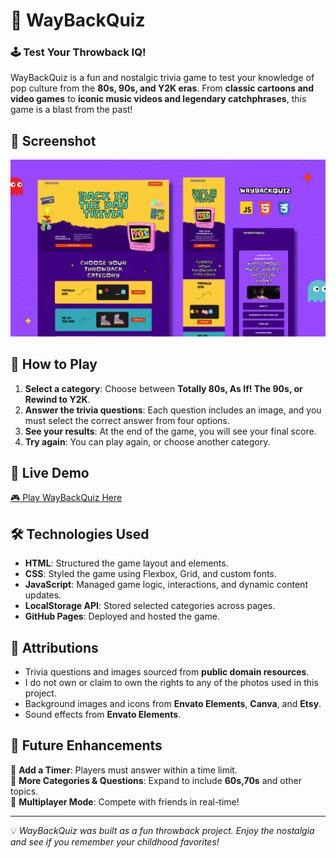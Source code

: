 # 🤩 WayBackQuiz 

### 🕹️ Test Your Throwback IQ!

WayBackQuiz is a fun and nostalgic trivia game to test your knowledge of pop culture from the **80s, 90s, and Y2K eras**. From **classic cartoons and video games** to **iconic music videos and legendary catchphrases**, this game is a blast from the past!

## 📸 Screenshot
![WayBackQuiz Screenshot](imgs/github-cover-waybackquiz.png)  

## 🎯 How to Play
1. **Select a category**: Choose between **Totally 80s, As If! The 90s, or Rewind to Y2K**.
2. **Answer the trivia questions**: Each question includes an image, and you must select the correct answer from four options.
3. **See your results**: At the end of the game, you will see your final score.
4. **Try again**: You can play again, or choose another category.

## 🚀 Live Demo
[🎮 Play WayBackQuiz Here](https://latrishagomer.github.io/quiz-game-project-1/index.html)

## 🛠️ Technologies Used
- **HTML**: Structured the game layout and elements.
- **CSS**: Styled the game using Flexbox, Grid, and custom fonts.
- **JavaScript**: Managed game logic, interactions, and dynamic content updates.
- **LocalStorage API**: Stored selected categories across pages.
- **GitHub Pages**: Deployed and hosted the game.

## 📝 Attributions
- Trivia questions and images sourced from **public domain resources**. 
- I do not own or claim to own the rights to any of the photos used in this project.
- Background images and icons from **Envato Elements**, **Canva**, and **Etsy**.
- Sound effects from **Envato Elements**.

## 🔮 Future Enhancements
🔹 **Add a Timer**: Players must answer within a time limit.  
🔹 **More Categories & Questions**: Expand to include **60s,70s** and other topics.  
🔹 **Multiplayer Mode**: Compete with friends in real-time!  

---

💡 *WayBackQuiz was built as a fun throwback project. Enjoy the nostalgia and see if you remember your childhood favorites!*  
